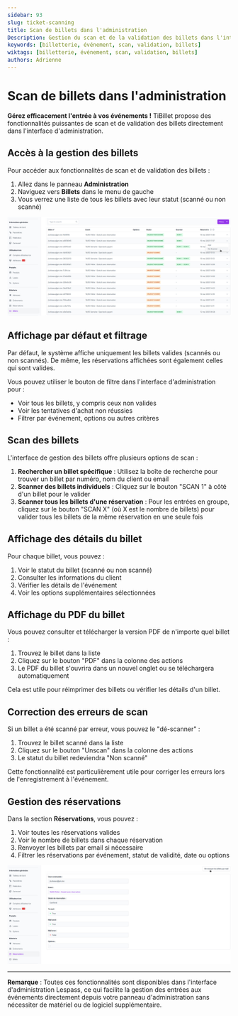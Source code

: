```yaml
---
sidebar: 93
slug: ticket-scanning
title: Scan de billets dans l'administration
Description: Gestion du scan et de la validation des billets dans l'interface d'administration
keywords: [billetterie, événement, scan, validation, billets]
wiktags: [billetterie, événement, scan, validation, billets]
authors: Adrienne
---
```


# Scan de billets dans l'administration

**Gérez efficacement l'entrée à vos événements !** TiBillet propose des fonctionnalités puissantes de scan et de validation des billets directement dans l'interface d'administration.

## Accès à la gestion des billets

Pour accéder aux fonctionnalités de scan et de validation des billets :

1. Allez dans le panneau **Administration**
2. Naviguez vers **Billets** dans le menu de gauche
3. Vous verrez une liste de tous les billets avec leur statut (scanné ou non scanné)

![Gestion des billets](/img/admin_ticket_management.jpg)

## Affichage par défaut et filtrage

Par défaut, le système affiche uniquement les billets valides (scannés ou non scannés). De même, les réservations affichées sont également celles qui sont valides.

Vous pouvez utiliser le bouton de filtre dans l'interface d'administration pour :
- Voir tous les billets, y compris ceux non valides
- Voir les tentatives d'achat non réussies
- Filtrer par événement, options ou autres critères

## Scan des billets

L'interface de gestion des billets offre plusieurs options de scan :

1. **Rechercher un billet spécifique** : Utilisez la boîte de recherche pour trouver un billet par numéro, nom du client ou email
2. **Scanner des billets individuels** : Cliquez sur le bouton "SCAN 1" à côté d'un billet pour le valider
3. **Scanner tous les billets d'une réservation** : Pour les entrées en groupe, cliquez sur le bouton "SCAN X" (où X est le nombre de billets) pour valider tous les billets de la même réservation en une seule fois

## Affichage des détails du billet

Pour chaque billet, vous pouvez :

1. Voir le statut du billet (scanné ou non scanné)
2. Consulter les informations du client
3. Vérifier les détails de l'événement
4. Voir les options supplémentaires sélectionnées

## Affichage du PDF du billet

Vous pouvez consulter et télécharger la version PDF de n'importe quel billet :

1. Trouvez le billet dans la liste
2. Cliquez sur le bouton "PDF" dans la colonne des actions
3. Le PDF du billet s'ouvrira dans un nouvel onglet ou se téléchargera automatiquement

Cela est utile pour réimprimer des billets ou vérifier les détails d'un billet.

## Correction des erreurs de scan

Si un billet a été scanné par erreur, vous pouvez le "dé-scanner" :

1. Trouvez le billet scanné dans la liste
2. Cliquez sur le bouton "Unscan" dans la colonne des actions
3. Le statut du billet redeviendra "Non scanné"

Cette fonctionnalité est particulièrement utile pour corriger les erreurs lors de l'enregistrement à l'événement.

## Gestion des réservations

Dans la section **Réservations**, vous pouvez :

1. Voir toutes les réservations valides
2. Voir le nombre de billets dans chaque réservation
3. Renvoyer les billets par email si nécessaire
4. Filtrer les réservations par événement, statut de validité, date ou options

![Gestion des réservations](/img/detail_reservation_management.jpg)

---

**Remarque** : Toutes ces fonctionnalités sont disponibles dans l'interface d'administration Lespass, ce qui facilite la gestion des entrées aux événements directement depuis votre panneau d'administration sans nécessiter de matériel ou de logiciel supplémentaire.